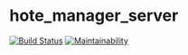 # hote_manager_server
[![Build Status](https://travis-ci.org/softMaina/hote_manager_server.svg?branch=master)](https://travis-ci.org/softMaina/hote_manager_server)
[![Maintainability](https://api.codeclimate.com/v1/badges/bdd7f4513ae022a1b036/maintainability)](https://codeclimate.com/github/softMaina/hote_manager_server/maintainability)
